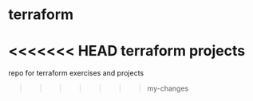 # terraform
<<<<<<< HEAD
terraform projects
=======
repo for terraform exercises and projects
>>>>>>> my-changes
